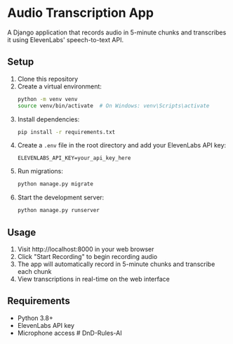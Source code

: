 # Audio Transcription App

A Django application that records audio in 5-minute chunks and transcribes it using ElevenLabs' speech-to-text API.

## Setup

1. Clone this repository
2. Create a virtual environment:
   ```bash
   python -m venv venv
   source venv/bin/activate  # On Windows: venv\Scripts\activate
   ```
3. Install dependencies:
   ```bash
   pip install -r requirements.txt
   ```
4. Create a `.env` file in the root directory and add your ElevenLabs API key:
   ```
   ELEVENLABS_API_KEY=your_api_key_here
   ```
5. Run migrations:
   ```bash
   python manage.py migrate
   ```
6. Start the development server:
   ```bash
   python manage.py runserver
   ```

## Usage

1. Visit http://localhost:8000 in your web browser
2. Click "Start Recording" to begin recording audio
3. The app will automatically record in 5-minute chunks and transcribe each chunk
4. View transcriptions in real-time on the web interface

## Requirements

- Python 3.8+
- ElevenLabs API key
- Microphone access # DnD-Rules-AI
